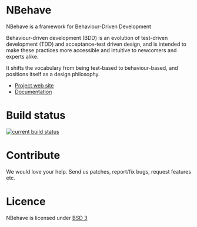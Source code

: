 NBehave
=======
NBehave is a framework for Behaviour-Driven Development

Behaviour-driven development (BDD) is an evolution of test-driven development (TDD) and acceptance-test driven design, and is intended to make these practices more accessible and intuitive to newcomers and experts alike.

It shifts the vocabulary from being test-based to behaviour-based, and positions itself as a design philosophy.

 * [Project web site](http://nbehave.org)
 * [Documentation](https://github.com/nbehave/NBehave/wiki/Documentation)


Build status
============
<a href="http://teamcity.codebetter.com/viewType.html?buildTypeId=bt50&guest=1">
<img src="http://teamcity.codebetter.com/app/rest/builds/buildType:(id:bt50)/statusIcon" alt="current build status" />
</a>


Contribute
=======
We would love your help. Send us patches, report/fix bugs, request features etc.

Licence
=======
NBehave is licensed under [BSD 3](http://opensource.org/licenses/BSD-3-Clause)